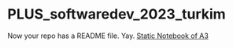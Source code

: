 # PLUS_softwaredev_2023_turkim

Now your repo has a README file. Yay.
[Static Notebook of A3](https://nbviewer.org/github/turkim1/PLUS_softwaredev_2023_turkim/blob/main/A3/A3_TURKI.ipynb)
